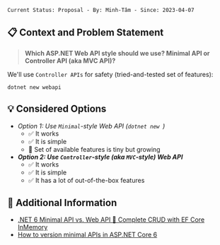 ```text
Current Status: Proposal - By: Minh-Tâm - Since: 2023-04-07
```

## 📋 Context and Problem Statement
> **Which ASP.NET Web API style should we use? Minimal API or Controller API (aka MVC API)?**

We'll use `Controller APIs` for safety (tried-and-tested set of features):
```text
dotnet new webapi
```

## 💡 Considered Options
* _Option 1: Use `Minimal`-style Web API (`dotnet new `)_
    * ✅ It works
    * ✅ It is simple
    * 🚫 Set of available features is tiny but growing
* **_Option 2: Use `Controller`-style (aka `MVC`-style) Web API_**
    * ✅ It works
    * ✅ It is simple
    * ✅ It has a lot of out-of-the-box features

## 📎 Additional Information
* [.NET 6 Minimal API vs. Web API 🚀 Complete CRUD with EF Core InMemory](reasons)
* [How to version minimal APIs in ASP.NET Core 6](https://www.infoworld.com/article/3671870/how-to-version-minimal-apis-in-aspnet-core-6.html)
